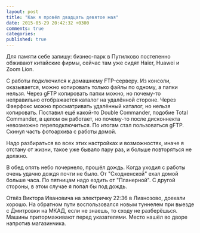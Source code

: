 ```yaml
---
layout: post
title: "Как я провёл двадцать девятое мая"
date: 2015-05-29 20:42:32 +0300
comments: true
categories: 
published: true
---
```

Для памяти себе запишу: бизнес-парк в Путилково постепенно обживают китайские фирмы, сейчас там уже сидят Haier, Huawei и Zoom Lion.

С работы подключился к домашнему FTP-серверу. Из консоли, оказывается, можно копировать только файлы по одному, а папки нельзя. Через gFTP копировать папки можно, но почему-то неправильно отображается каталог на удалённой стороне. Через Фаерфокс можно просматривать удалённый каталог, но нельзя копировать. Поставил ещё какой-то Double Commander, подобие Total Commander, в целом он работает, но почему-то после дисконнекта невозможно переподключиться. По итогам стал пользоваться gFTP. Скинул часть фотоархива с работы домой.

Надо разбираться во всех этих настройках и возможностях, иначе я отстану от жизни, такое уже бывало пару раз, и больше повторяться не должно.

В обед опять небо почернело, прошёл дождь. Когда уходил с работы очень удачно дождя почти не было. От "Сходненской" ехал домой больше часа. По пятницам надо ездить от "Планерной". С другой стороны, в этом случае я попал бы под дождь.

Отвёз Виктора Ивановича на электричку 22:36 в Лианозово, доехали хорошо. На обратном пути воспользовался новым туннелем при выезде с Дмитровки на МКАД, если не знаешь, то сходу не разберёшься. Машины притормаживают перед указателями. Место нашёл во дворе напротив магазинчика.